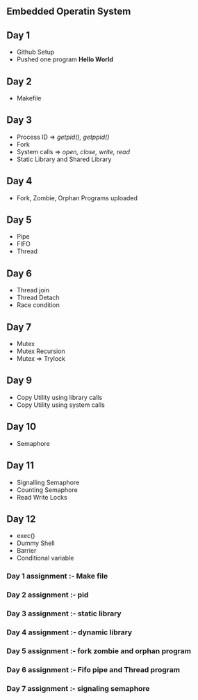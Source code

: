 ## Embedded Operatin System

## Day 1
- Github Setup
- Pushed one program **Hello World**

## Day 2
- Makefile

## Day 3
- Process ID => *getpid(), getppid()* 
- Fork
- System calls => *open, close, write, read*
- Static Library and Shared Library

## Day 4
-  Fork, Zombie, Orphan Programs uploaded

## Day 5
- Pipe
- FIFO
- Thread

## Day 6
- Thread join
- Thread Detach
- Race condition
## Day 7
- Mutex
- Mutex Recursion
- Mutex => Trylock

## Day 9
- Copy Utility using library calls
- Copy Utility using system calls

## Day 10
- Semaphore

## Day 11
- Signalling Semaphore
- Counting Semaphore
- Read Write Locks
## Day 12
- exec()
- Dummy Shell
- Barrier
- Conditional variable

### Day 1 assignment :- Make file
### Day 2 assignment :- pid 
### Day 3 assignment :- static library
### Day 4 assignment :- dynamic library 
### Day 5 assignment :- fork zombie and orphan program 
### Day 6 assignment :- Fifo pipe and Thread program
### Day 7 assignment :- signaling semaphore 
